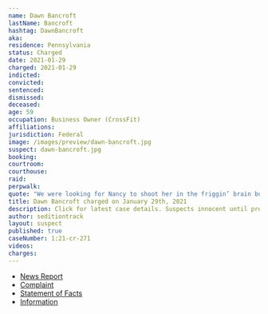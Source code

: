 ```yaml
---
name: Dawn Bancroft
lastName: Bancroft
hashtag: DawnBancroft
aka:
residence: Pennsylvania
status: Charged
date: 2021-01-29
charged: 2021-01-29
indicted:
convicted:
sentenced:
dismissed:
deceased:
age: 59
occupation: Business Owner (CrossFit)
affiliations:
jurisdiction: Federal
image: /images/preview/dawn-bancroft.jpg
suspect: dawn-bancroft.jpg
booking:
courtroom:
courthouse:
raid:
perpwalk:
quote: "We were looking for Nancy to shoot her in the friggin’ brain but we didn’t find her."
title: Dawn Bancroft charged on January 29th, 2021
description: Click for latest case details. Suspects innocent until proven guilty.
author: seditiontrack
layout: suspect
published: true
caseNumber: 1:21-cr-271
videos:
charges:
---
```


- [News Report](https://www.mcall.com/news/police/mc-nws-pennsylvania-women-charged-in-capitol-siege-20210130-zsgjdrfdibgpboyuatcphtlaxq-story.html)
- [Complaint](https://www.justice.gov/opa/page/file/1362581/download)
- [Statement of Facts](https://www.justice.gov/opa/page/file/1362581/download)
- [Information](https://www.justice.gov/usao-dc/case-multi-defendant/file/1383056/download)

